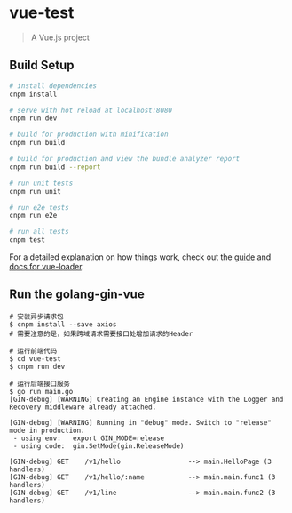 # vue-test

> A Vue.js project

## Build Setup

``` bash
# install dependencies
cnpm install

# serve with hot reload at localhost:8080
cnpm run dev

# build for production with minification
cnpm run build

# build for production and view the bundle analyzer report
cnpm run build --report

# run unit tests
cnpm run unit

# run e2e tests
cnpm run e2e

# run all tests
cnpm test
```

For a detailed explanation on how things work, check out the [guide](http://vuejs-templates.github.io/webpack/) and [docs for vue-loader](http://vuejs.github.io/vue-loader).

## Run the golang-gin-vue

```
# 安装异步请求包
$ cnpm install --save axios
# 需要注意的是，如果跨域请求需要接口处增加请求的Header

# 运行前端代码
$ cd vue-test
$ cnpm run dev

# 运行后端接口服务
$ go run main.go
[GIN-debug] [WARNING] Creating an Engine instance with the Logger and Recovery middleware already attached.

[GIN-debug] [WARNING] Running in "debug" mode. Switch to "release" mode in production.
 - using env:   export GIN_MODE=release
 - using code:  gin.SetMode(gin.ReleaseMode)

[GIN-debug] GET    /v1/hello                 --> main.HelloPage (3 handlers)
[GIN-debug] GET    /v1/hello/:name           --> main.main.func1 (3 handlers)
[GIN-debug] GET    /v1/line                  --> main.main.func2 (3 handlers)


```

